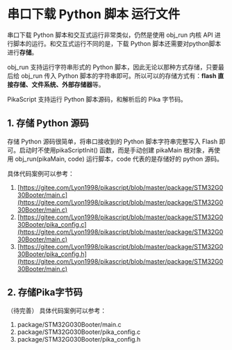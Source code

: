 # 串口下载 Python 脚本 运行文件

串口下载 Python 脚本和交互式运行非常类似，仍然是使用 obj_run 内核 API 进行脚本的运行。和交互式运行不同的是，下载 Python 脚本还需要对python脚本进行**存储**。
​

obj_run 支持运行字符串形式的 Python 脚本，因此无论以那种方式存储，只要最后给 obj_run 传入 Python 脚本的字符串即可。所以可以的存储方式有：**flash 直接存储、文件系统、外部存储器**等。


PikaScript 支持运行 Python 脚本源码，和解析后的 Pika 字节码。
## 1. 存储 Python 源码
存储 Python 源码很简单，将串口接收到的 Python 脚本字符串完整写入 Flash 即可。启动时不使用pikaScriptInit() 函数，而是手动创建 pikaMain 根对象，再使用 obj_run(pikaMain, code) 运行脚本，code 代表的是存储好的 python 源码。


具体代码案例可以参考：

1. [https://gitee.com/Lyon1998/pikascript/blob/master/package/STM32G030Booter/main.c](https://gitee.com/Lyon1998/pikascript/blob/master/package/STM32G030Booter/main.c)
1. [https://gitee.com/Lyon1998/pikascript/blob/master/package/STM32G030Booter/pika_config.c](https://gitee.com/Lyon1998/pikascript/blob/master/package/STM32G030Booter/main.c)
1. [https://gitee.com/Lyon1998/pikascript/blob/master/package/STM32G030Booter/pika_config.h](https://gitee.com/Lyon1998/pikascript/blob/master/package/STM32G030Booter/main.c)
## 2. 存储Pika字节码
（待完善）
具体代码案例可以参考：

1. package/STM32G030Booter/main.c
1. package/STM32G030Booter/pika_config.c
1. package/STM32G030Booter/pika_config.h
